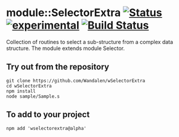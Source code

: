 
# module::SelectorExtra [![Status](https://github.com/Wandalen/wSelectorExtra/workflows/publish/badge.svg)](https://github.com/Wandalen/wSelectorExtra/actions?query=workflow%3Apublish) [![experimental](https://img.shields.io/badge/stability-experimental-orange.svg)](https://github.com/emersion/stability-badges#experimental) [![Build Status](https://ci.appveyor.com/api/projects/status/github/Wandalen/wselectorextra)](https://ci.appveyor.com/project/Wandalen/wselectorextra)

Collection of routines to select a sub-structure from a complex data structure. The module extends module Selector.

## Try out from the repository
```
git clone https://github.com/Wandalen/wSelectorExtra
cd wSelectorExtra
npm install
node sample/Sample.s
```

## To add to your project
```
npm add 'wselectorextra@alpha'
```
























